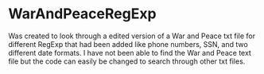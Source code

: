 # WarAndPeaceRegExp
Was created to look through a edited version of a War and Peace txt file for different RegExp that had been added like phone numbers, SSN, and two different date formats. I have not been able to find the War and Peace text file but the code can easily be changed to search through other txt files. 
